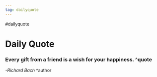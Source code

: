 ```yaml
---
tag: dailyquote
---
```


#dailyquote

# Daily Quote

### Every gift from a friend is a wish for your happiness. ^quote
*-Richard Bach* ^author
